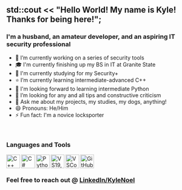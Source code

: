 ## std::cout << "Hello World! My name is Kyle! Thanks for being here!";
### I'm a husband, an amateur developer, and an aspiring IT security professional

- 🔭 I’m currently working on a series of security tools
- 🎓 I'm currently finishing up my BS in IT at Granite State
- 📖 I'm currently studying for my Security+
- ⭐ I’m currently learning intermediate-advanced C++
- 🌠 I'm looking forward to learning intermediate Python
- 🔎 I’m looking for any and all tips and constructive criticism
- 💬 Ask me about my projects, my studies, my dogs, anything!
- 😄 Pronouns: He/Him
- ⚡ Fun fact: I'm a novice locksporter

<br />

### Languages and Tools

<img align="left" alt="C++" width="36px" src="https://user-images.githubusercontent.com/107530049/174661167-768e33c4-2ea5-460c-84d9-4498d27b45eb.svg" /> 
<img align="left" alt="C#" width="36px" src="https://user-images.githubusercontent.com/107530049/174661722-8eadc960-4709-48f7-a966-72fb5754e9d0.png" /> 
<img align="left" alt="Python" width="36px" src="https://user-images.githubusercontent.com/107530049/174661888-ebf3a6ea-cb30-459d-951c-98bd0f42e5e6.png" />
<img align="left" alt="VS19,22" width="36px" src="https://user-images.githubusercontent.com/107530049/174660588-516cebf4-b091-4b29-955b-6668ba610761.png" /> 
<img align="left" alt="VSCode" width="36px" src="https://user-images.githubusercontent.com/107530049/174661975-dcdbc732-394e-435a-9701-4f928fb43e96.png" /> 
<img align="left" alt="GitHub" width="36px" src="https://user-images.githubusercontent.com/107530049/174662365-a616d357-f351-4be8-811d-7c0cae7bcd09.png" />
<br />
<br />

### Feel free to reach out @ [LinkedIn/KyleNoel](https://www.linkedin.com/in/kylenoel/)
